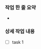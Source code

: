 <!--
Issue Guide

- 적절한 제목으로 변경해주세요. (ex: [Fix] 홈 화면 월리 잘리는 버그 수정)
- 한 눈에 알아보기 쉽게 작업 한 줄 요약을 적어주세요.
- 상세 작업은 리스트업 후 완료되는대로 체크 표시 해주세요.

-->



### 작업 한 줄 요약
- <br/>

### 상세 작업 내용  
- [ ] task 1